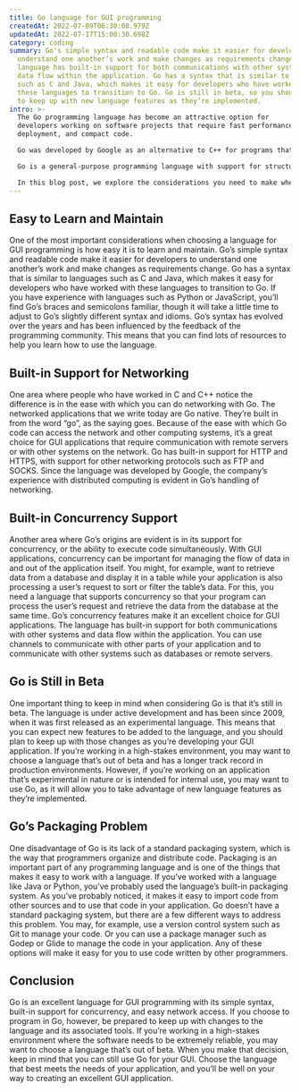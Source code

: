 ```yaml
---
title: Go language for GUI programming
createdAt: 2022-07-09T06:30:08.979Z
updatedAt: 2022-07-17T15:00:30.698Z
category: coding
summary: Go's simple syntax and readable code make it easier for developers to
  understand one another’s work and make changes as requirements change. The
  language has built-in support for both communications with other systems and
  data flow within the application. Go has a syntax that is similar to languages
  such as C and Java, which makes it easy for developers who have worked with
  these languages to transition to Go. Go is still in beta, so you should plan
  to keep up with new language features as they’re implemented.
intro: >-
  The Go programming language has become an attractive option for
  developers working on software projects that require fast performance, ease of
  deployment, and compact code.

  Go was developed by Google as an alternative to C++ for programs that are memory- and performance-intensive. Its simple syntax and powerful features have made it especially popular among programmers who specialize in building compilers and interpreters.

  Go is a general-purpose programming language with support for structured methods, visibility qualifiers, and embedded type definitions. It’s a statically typed language with support for interfaces,Ad hoc polymorphism, and type embedding. 

  In this blog post, we explore the considerations you need to make when choosing a programming language for GUI programming. Read on to learn more about the pros and cons of using Go for your next GUI project.
---
```


## Easy to Learn and Maintain

One of the most important considerations when choosing a language for GUI programming is how easy it is to learn and maintain. Go’s simple syntax and readable code make it easier for developers to understand one another’s work and make changes as requirements change.
Go has a syntax that is similar to languages such as C and Java, which makes it easy for developers who have worked with these languages to transition to Go.
If you have experience with languages such as Python or JavaScript, you’ll find Go’s braces and semicolons familiar, though it will take a little time to adjust to Go’s slightly different syntax and idioms.
Go’s syntax has evolved over the years and has been influenced by the feedback of the programming community. This means that you can find lots of resources to help you learn how to use the language.

## Built-in Support for Networking

One area where people who have worked in C and C++ notice the difference is in the ease with which you can do networking with Go.
The networked applications that we write today are Go native. They’re built in from the word “go”, as the saying goes.
Because of the ease with which Go code can access the network and other computing systems, it’s a great choice for GUI applications that require communication with remote servers or with other systems on the network.
Go has built-in support for HTTP and HTTPS, with support for other networking protocols such as FTP and SOCKS.
Since the language was developed by Google, the company’s experience with distributed computing is evident in Go’s handling of networking.

## Built-in Concurrency Support

Another area where Go’s origins are evident is in its support for concurrency, or the ability to execute code simultaneously.
With GUI applications, concurrency can be important for managing the flow of data in and out of the application itself. You might, for example, want to retrieve data from a database and display it in a table while your application is also processing a user’s request to sort or filter the table’s data.
For this, you need a language that supports concurrency so that your program can process the user’s request and retrieve the data from the database at the same time.
Go’s concurrency features make it an excellent choice for GUI applications. The language has built-in support for both communications with other systems and data flow within the application.
You can use channels to communicate with other parts of your application and to communicate with other systems such as databases or remote servers.

## Go is Still in Beta

One important thing to keep in mind when considering Go is that it’s still in beta. The language is under active development and has been since 2009, when it was first released as an experimental language.
This means that you can expect new features to be added to the language, and you should plan to keep up with those changes as you’re developing your GUI application.
If you’re working in a high-stakes environment, you may want to choose a language that’s out of beta and has a longer track record in production environments.
However, if you’re working on an application that’s experimental in nature or is intended for internal use, you may want to use Go, as it will allow you to take advantage of new language features as they’re implemented.

## Go’s Packaging Problem

One disadvantage of Go is its lack of a standard packaging system, which is the way that programmers organize and distribute code.
Packaging is an important part of any programming language and is one of the things that makes it easy to work with a language.
If you’ve worked with a language like Java or Python, you’ve probably used the language’s built-in packaging system.
As you’ve probably noticed, it makes it easy to import code from other sources and to use that code in your application.
Go doesn’t have a standard packaging system, but there are a few different ways to address this problem. You may, for example, use a version control system such as Git to manage your code.
Or you can use a package manager such as Godep or Glide to manage the code in your application.
Any of these options will make it easy for you to use code written by other programmers.

## Conclusion

Go is an excellent language for GUI programming with its simple syntax, built-in support for concurrency, and easy network access. If you choose to program in Go, however, be prepared to keep up with changes to the language and its associated tools.
If you’re working in a high-stakes environment where the software needs to be extremely reliable, you may want to choose a language that’s out of beta. When you make that decision, keep in mind that you can still use Go for your GUI.
Choose the language that best meets the needs of your application, and you’ll be well on your way to creating an excellent GUI application.
